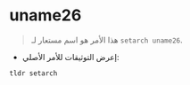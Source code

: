 # uname26

> هذا الأمر هو اسم مستعار لـ `setarch uname26`.

- إعرض التوثيقات للأمر الأصلي:

`tldr setarch`
